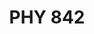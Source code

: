 ---
layout: page
title: PHY 842
description: Accelerator System
img: 
importance: 2
category: MSU
related_publications: false
---